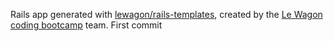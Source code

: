 Rails app generated with [lewagon/rails-templates](https://github.com/lewagon/rails-templates), created by the [Le Wagon coding bootcamp](https://www.lewagon.com) team.
First commit
